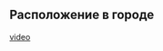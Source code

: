 ## Расположение в городе

[video](https://player.softculture.cc/embed/online/GIS/GIS_10.10.12_L1-2_Analysis_Framework)
